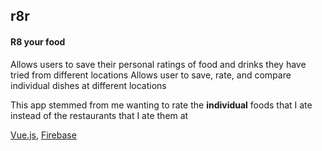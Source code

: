 ## r8r
#### R8 your food

Allows users to save their personal ratings of food and drinks they have tried from different locations
Allows user to save, rate, and compare individual dishes at different locations

This app stemmed from me wanting to rate the **individual** foods that I ate instead of the restaurants that I ate them at

[Vue.js](https://vuejs.org/),
[Firebase](https://firebase.google.com/)